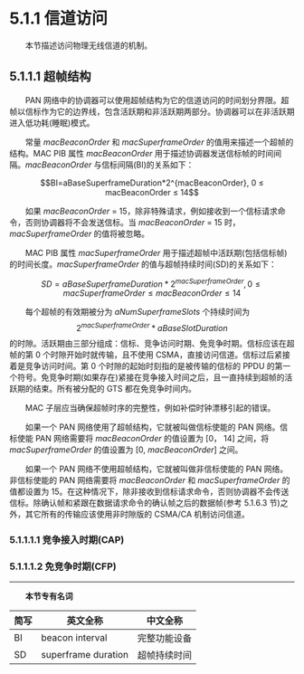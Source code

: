 # 5.1.1 信道访问

　　本节描述访问物理无线信道的机制。

## 5.1.1.1 超帧结构

　　PAN 网络中的协调器可以使用超帧结构为它的信道访问的时间划分界限。超帧以信标作为它的边界线，包含活跃期和非活跃期两部分。协调器可以在非活跃期进入低功耗(睡眠)模式。

　　常量 *macBeaconOrder* 和 *macSuperframeOrder* 的值用来描述一个超帧的结构。MAC PIB 属性 *macBeaconOrder* 用于描述协调器发送信标帧的时间间隔。*macBeaconOrder* 与信标间隔(BI)的关系如下：

<center>
$$BI=aBaseSuperframeDuration*2^{macBeaconOrder},    0 ≤ macBeaconOrder ≤ 14$$
</center>

　　如果 *macBeaconOrder* = 15，除非特殊请求，例如接收到一个信标请求命令，否则协调器将不会发送信标。当  *macBeaconOrder* = 15 时，*macSuperframeOrder* 的值将被忽略。

　　MAC PIB 属性 *macSuperframeOrder* 用于描述超帧中活跃期(包括信标帧)的时间长度。*macSuperframeOrder* 的值与超帧持续时间(SD)的关系如下：
<center>

$$SD=aBaseSuperframeDuration*2^{macSuperframeOrder},    0 ≤ macSuperframeOrder ≤ macBeaconOrder ≤ 14$$
</center>

　　每个超帧的有效期被分为 *aNumSuperframeSlots* 个持续时间为 $$2^{macSuperframeOrder}*aBaseSlotDuration$$ 的时隙。活跃期由三部分组成：信标、竞争访问时期、免竞争时期。信标应该在超帧的第 0 个时隙开始时就传输，且不使用 CSMA，直接访问信道。信标过后紧接着是竞争访问时间。第 0 个时隙的起始时刻指的是被传输的信标的 PPDU 的第一个符号。免竞争时期(如果存在)紧接在竞争接入时间之后，且一直持续到超帧的活跃期的结束。所有被分配的 GTS 都在免竞争时间内。

　　MAC 子层应当确保超帧时序的完整性，例如补偿时钟漂移引起的错误。

　　如果一个 PAN 网络使用了超帧结构，它就被叫做信标使能的 PAN 网络。信标使能 PAN 网络需要将 *macBeaconOrder* 的值设置为 [0， 14] 之间，将 *macSuperframeOrder* 的值设置为 [0, *macBeaconOrder*] 之间。

　　如果一个 PAN 网络不使用超帧结构，它就被叫做非信标使能的 PAN 网络。非信标使能的 PAN 网络需要将 *macBeaconOrder* 和 *macSuperframeOrder* 的值都设置为 15。在这种情况下，除非接收到信标请求命令，否则协调器不会传送信标。除确认帧和紧跟在数据请求命令的确认帧之后的数据帧(参考 5.1.6.3 节)之外，其它所有的传输应该使用非时隙版的 CSMA/CA 机制访问信道。


### 5.1.1.1.1 竞争接入时期(CAP)
### 5.1.1.1.2 免竞争时期(CFP)

---

　　**本节专有名词**

 简写 | 英文全称 | 中文全称
 ---- | ---- | ----
 BI  | beacon interval| 完整功能设备
 SD  | superframe duration  | 超帧持续时间
